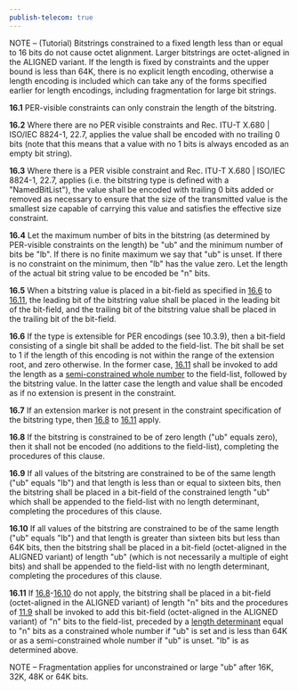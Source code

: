 ```yaml
---
publish-telecom: true
---
```



NOTE – (Tutorial) Bitstrings constrained to a fixed length less than or equal to 16 bits do not cause octet alignment. Larger bitstrings are octet-aligned in the ALIGNED variant. If the length is fixed by constraints and the upper bound is less than 64K, there is no explicit length encoding, otherwise a length encoding is included which can take any of the forms specified earlier for length encodings, including fragmentation for large bit strings.

**16.1** PER-visible constraints can only constrain the length of the bitstring.

**16.2** Where there are no PER visible constraints and Rec. ITU-T X.680 | ISO/IEC 8824-1, 22.7, applies the value shall be encoded with no trailing 0 bits (note that this means that a value with no 1 bits is always encoded as an empty bit string).

**16.3** Where there is a PER visible constraint and Rec. ITU-T X.680 | ISO/IEC 8824-1, 22.7, applies (i.e. the bitstring type is defined with a "NamedBitList"), the value shall be encoded with trailing 0 bits added or removed as necessary to ensure that the size of the transmitted value is the smallest size capable of carrying this value and satisfies the effective size constraint.

**16.4** Let the maximum number of bits in the bitstring (as determined by PER-visible constraints on the length) be "ub" and the minimum number of bits be "lb". If there is no finite maximum we say that "ub" is unset. If there is no constraint on the minimum, then "lb" has the value zero. Let the length of the actual bit string value to be encoded be "n" bits.

**16.5** When a bitstring value is placed in a bit-field as specified in [16.6](16%20Encoding%20of%20the%20bitstring%20type.md#d4c8e9) to [16.11](16%20Encoding%20of%20the%20bitstring%20type.md#e2e8bc), the leading bit of the bitstring value shall be placed in the leading bit of the bit-field, and the trailing bit of the bitstring value shall be placed in the trailing bit of the bit-field.

**16.6** If the type is extensible for PER encodings (see 10.3.9), then a bit-field consisting of a single bit shall be added to the field-list. The bit shall be set to 1 if the length of this encoding is not within the range of the extension root, and zero otherwise. In the former case, [16.11](16%20Encoding%20of%20the%20bitstring%20type.md#e2e8bc) shall be invoked to add the length as a [semi-constrained whole number](./11.7%20Encoding%20of%20a%20semi-constrained%20whole%20number.md) to the field-list, followed by the bitstring value. In the latter case the length and value shall be encoded as if no extension is present in the constraint. <a id="d4c8e9"></a>

**16.7** If an extension marker is not present in the constraint specification of the bitstring type, then [16.8](16%20Encoding%20of%20the%20bitstring%20type.md#3de1cb) to [16.11](16%20Encoding%20of%20the%20bitstring%20type.md#1611) apply.

**16.8** If the bitstring is constrained to be of zero length ("ub" equals zero), then it shall not be encoded (no additions to the field-list), completing the procedures of this clause. <a id="3de1cb"></a>

**16.9** If all values of the bitstring are constrained to be of the same length ("ub" equals "lb") and that length is less than or equal to sixteen bits, then the bitstring shall be placed in a bit-field of the constrained length "ub" which shall be appended to the field-list with no length determinant, completing the procedures of this clause.

**16.10** If all values of the bitstring are constrained to be of the same length ("ub" equals "lb") and that length is greater than sixteen bits but less than 64K bits, then the bitstring shall be placed in a bit-field (octet-aligned in the ALIGNED variant) of length "ub" (which is not necessarily a multiple of eight bits) and shall be appended to the field-list with no length determinant, completing the procedures of this clause. <a id="d9b95b"></a>

**16.11** If [16.8](16%20Encoding%20of%20the%20bitstring%20type.md#3de1cb)-[16.10](16%20Encoding%20of%20the%20bitstring%20type.md#d9b95b) do not apply, the bitstring shall be placed in a bit-field (octet-aligned in the ALIGNED variant) of length "n" bits and the procedures of [11.9](./11.9%20General%20rules%20for%20encoding%20a%20length%20determinant.md) shall be invoked to add this bit-field (octet-aligned in the ALIGNED variant) of "n" bits to the field-list, preceded by a [length determinant](./11.9%20General%20rules%20for%20encoding%20a%20length%20determinant.md) equal to "n" bits as a constrained whole number if "ub" is set and is less than 64K or as a semi-constrained whole number if "ub" is unset. "lb" is as determined above. <a id="e2e8bc"></a>

NOTE – Fragmentation applies for unconstrained or large "ub" after 16K, 32K, 48K or 64K bits.
